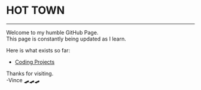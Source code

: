# HOT TOWN
---
Welcome to my humble GitHub Page.  
This page is constantly being updated as I learn.

Here is what exists so far: 

- [Coding Projects](/coding_projects/index.md)


Thanks for visiting.  
-Vince
🛹🛹🛹
